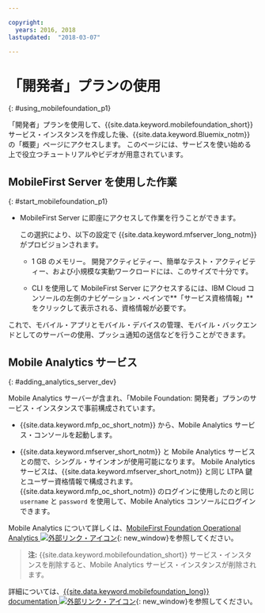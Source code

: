 ```yaml
---

copyright:
  years: 2016, 2018
lastupdated:  "2018-03-07"

---
```


#	「開発者」プランの使用
{: #using_mobilefoundation_p1}

「開発者」プランを使用して、{{site.data.keyword.mobilefoundation_short}} サービス・インスタンスを作成した後、{{site.data.keyword.Bluemix_notm}} の「概要」ページにアクセスします。 このページには、サービスを使い始める上で役立つチュートリアルやビデオが用意されています。

## MobileFirst Server を使用した作業
{: #start_mobilefoundation_p1}
* MobileFirst Server に即座にアクセスして作業を行うことができます。

  この選択により、以下の設定で {{site.data.keyword.mfserver_long_notm}} がプロビジョンされます。
  *	1 GB のメモリー。 開発アクティビティー、簡単なテスト・アクティビティー、および小規模な実動ワークロードには、このサイズで十分です。

  * CLI を使用して MobileFirst Server にアクセスするには、IBM Cloud コンソールの左側のナビゲーション・ペインで**「サービス資格情報」**をクリックして表示される、資格情報が必要です。

<!--  The process of provisioning starts. This process takes about 10 minutes, and a message window indicates the progress of this operation. When complete a dashboard is displayed where you can see:
    *	The status of your server that is running (state, size).

    *	The server route created for you. Use this route in your mobile application to connect to the {{site.data.keyword.mfserver_short_notm}}.

    *	Your personal `username` and `password` to access the {{site.data.keyword.mfp_oc_short_notm}}. The `password` is hidden. Click **Show Password** icon to visualize it.

*	Click **Launch Console** to launch the {{site.data.keyword.mfp_oc_short_notm}}.-->

これで、モバイル・アプリとモバイル・デバイスの管理、モバイル・バックエンドとしてのサーバーの使用、プッシュ通知の送信などを行うことができます。

## Mobile Analytics サービス
{: #adding_analytics_server_dev}

Mobile Analytics サーバーが含まれ、「Mobile Foundation: 開発者」プランのサービス・インスタンスで事前構成されています。

<!-- You can now monitor your mobile application on {{site.data.keyword.mobilefirst}} server by adding a Mobile Analytics service to the {{site.data.keyword.mobilefoundation_short}} service instance. Developer plan creates the Mobile Analytics service in a container group with a single node having 1 GB memory.

* Click **Add Analytics** to add the Mobile Analytics service to the {{site.data.keyword.mobilefoundation_short}} service instance.

  The process of provisioning starts. This process takes about 10 minutes, and a message window indicates the progress of this operation.  -->

* {{site.data.keyword.mfp_oc_short_notm}} から、Mobile Analytics サービス・コンソールを起動します。

* {{site.data.keyword.mfserver_short_notm}} と Mobile Analytics サービスとの間で、シングル・サインオンが使用可能になります。 Mobile Analytics サービスは、{{site.data.keyword.mfserver_short_notm}} と同じ LTPA 鍵とユーザー資格情報で構成されます。 {{site.data.keyword.mfp_oc_short_notm}} のログインに使用したのと同じ `username` と `password` を使用して、Mobile Analytics コンソールにログインできます。

Mobile Analytics について詳しくは、[MobileFirst Foundation Operational Analytics ![外部リンク・アイコン](../../icons/launch-glyph.svg "外部リンク・アイコン")](https://mobilefirstplatform.ibmcloud.com/tutorials/en/foundation/8.0/analytics/){: new_window}を参照してください。

> **注:** {{site.data.keyword.mobilefoundation_short}} サービス・インスタンスを削除すると、Mobile Analytics サービス・インスタンスが削除されます。

<!--##  Deleting Mobile Analytics service
{: #deleting_analytics_server_dev}

You can now delete the Mobile Analytics service that was added to the {{site.data.keyword.mobilefoundation_short}} service instance, from the {{site.data.keyword.mobilefoundation_short}} service dashboard.

* Click **Delete Analytics** to delete the  Mobile Analytics service that was added to the {{site.data.keyword.mobilefoundation_short}} service instance.

 Clicking **Delete Analytics** deletes the analytics server instance. The process of deleting analytics instance takes about 10 minutes. You can refresh the screen to view the updated status. Deletion of analytics instance reenables the **Add Analytics** button. If you choose to add the Mobile Analytics service again, you can click this button.


## Re-creating the MobileFirst server
{: #recreate_mobilefoundation_p1}

*	Click **Recreate** to re-create the server.

* This action stops your existing server and deletes the data. All the data in your mobile server is lost. A new server instance is created with an updated version, if available. This action takes a few minutes to complete.

##	Setting up advanced configuration
{: #using_mfs_advanced_p1}

Use the **Start Server with Advanced Configuration** from the `Overview` page to create the server with advanced or custom settings. You can also update the server settings to customize your server configuration by clicking the **Configuration** tab. {{site.data.keyword.mobilefoundation_short}} gives you access to some advanced settings.

*	From the **Topology** tab, you can select the server size and the number of instances you need. The default 1 GB server is enough for development and moderate testing.

  - Select the correct size for your server based on your need.

* **Nodes** displays the number of nodes that are created. This field is not editable in {{site.data.keyword.mobilefoundation_short}}: Developer. The number of nodes is defaulted to **1** in the Developer plan.-->

詳細については、[{{site.data.keyword.mobilefoundation_long}} documentation ![外部リンク・アイコン](../../icons/launch-glyph.svg "外部リンク・アイコン")](https://www.ibm.com/support/knowledgecenter/SSHS8R_8.0.0/wl_welcome.html){: new_window}を参照してください。
